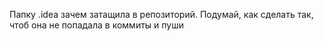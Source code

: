Папку .idea зачем затащила в репозиторий. Подумай, как сделать так, чтоб она не попадала в коммиты и пуши
